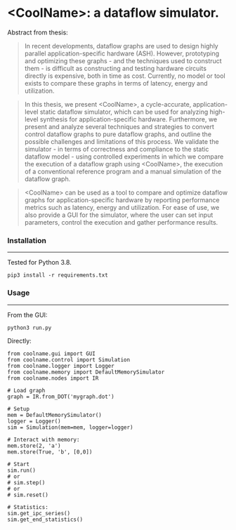 # \<CoolName\>: a dataflow simulator.

Abstract from thesis:
> In recent developments, dataflow graphs are used to design highly parallel application-specific hardware (ASH). However, prototyping and optimizing these graphs - and the techniques used to construct them - is difficult as constructing and testing hardware circuits directly is expensive, both in time as cost. Currently, no model or tool exists to compare these graphs in terms of latency, energy and utilization.

> In this thesis, we present \<CoolName\>, a cycle-accurate, application-level static dataflow simulator, which can be used for analyzing high-level synthesis for application-specific hardware. Furthermore, we present and analyze several techniques and strategies to convert control dataflow graphs to pure dataflow graphs, and outline the possible challenges and limitations of this process. We validate the simulator - in terms of correctness and compliance to the static dataflow model - using controlled experiments in which we compare the execution of a dataflow graph using \<CoolName\>, the execution of a conventional reference program and a manual simulation of the dataflow graph.

> \<CoolName\> can be used as a tool to compare and optimize dataflow graphs for application-specific hardware by reporting performance metrics such as latency, energy and utilization. For ease of use, we also provide a GUI for the simulator, where the user can set input parameters, control the execution and gather performance results.


### Installation

---

Tested for Python 3.8.
```
pip3 install -r requirements.txt
```

### Usage

---

From the GUI:
```
python3 run.py
```

Directly:
```
from coolname.gui import GUI
from coolname.control import Simulation
from coolname.logger import Logger
from coolname.memory import DefaultMemorySimulator
from coolname.nodes import IR

# Load graph
graph = IR.from_DOT('mygraph.dot')

# Setup 
mem = DefaultMemorySimulator()
logger = Logger()
sim = Simulation(mem=mem, logger=logger)

# Interact with memory:
mem.store(2, 'a')
mem.store(True, 'b', [0,0])

# Start
sim.run()
# or
# sim.step()
# or
# sim.reset()

# Statistics:
sim.get_ipc_series()
sim.get_end_statistics()
```
